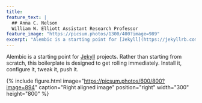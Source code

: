 ```yaml
---
title: 
feature_text: |
  ## Anna C. Nelson
  William W. Elliott Assistant Research Professor
feature_image: "https://picsum.photos/1300/400?image=989"
excerpt: "Alembic is a starting point for [Jekyll](https://jekyllrb.com/) projects. Rather than starting from scratch, this boilerplate is designed to get the ball rolling immediately. Install it, configure it, tweak it, push it."
---
```


Alembic is a starting point for [Jekyll](https://jekyllrb.com/) projects. Rather than starting from scratch, this boilerplate is designed to get rolling immediately. Install it, configure it, tweak it, push it.

{% include figure.html image="https://picsum.photos/600/800?image=894" caption="Right aligned image" position="right" width="300" height="800" %}

